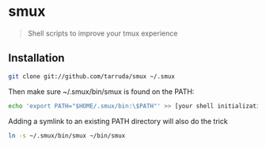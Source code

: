 # smux

> Shell scripts to improve your tmux experience

## Installation

```sh
git clone git://github.com/tarruda/smux ~/.smux
```

Then make sure ~/.smux/bin/smux is found on the PATH:

```sh
echo 'export PATH="$HOME/.smux/bin:\$PATH"' >> [your shell initialization file]
```

Adding a symlink to an existing PATH directory will also do the trick

```sh
ln -s ~/.smux/bin/smux ~/bin/smux
```
